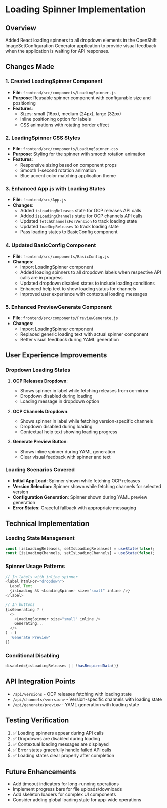 # Loading Spinner Implementation

## Overview
Added React loading spinners to all dropdown elements in the OpenShift ImageSetConfiguration Generator application to provide visual feedback when the application is waiting for API responses.

## Changes Made

### 1. Created LoadingSpinner Component
- **File**: `frontend/src/components/LoadingSpinner.js`
- **Purpose**: Reusable spinner component with configurable size and positioning
- **Features**:
  - Sizes: small (16px), medium (24px), large (32px)
  - Inline positioning option for labels
  - CSS animations with rotating border effect

### 2. LoadingSpinner CSS Styles
- **File**: `frontend/src/components/LoadingSpinner.css`
- **Purpose**: Styling for the spinner with smooth rotation animation
- **Features**:
  - Responsive sizing based on component props
  - Smooth 1-second rotation animation
  - Blue accent color matching application theme

### 3. Enhanced App.js with Loading States
- **File**: `frontend/src/App.js`
- **Changes**:
  - Added `isLoadingReleases` state for OCP releases API calls
  - Added `isLoadingChannels` state for OCP channels API calls
  - Updated `fetchChannelsForVersion` to track loading state
  - Updated `loadOcpReleases` to track loading state
  - Pass loading states to BasicConfig component

### 4. Updated BasicConfig Component
- **File**: `frontend/src/components/BasicConfig.js`
- **Changes**:
  - Import LoadingSpinner component
  - Added loading spinners to all dropdown labels when respective API calls are in progress
  - Updated dropdown disabled states to include loading conditions
  - Enhanced help text to show loading status for channels
  - Improved user experience with contextual loading messages

### 5. Enhanced PreviewGenerate Component
- **File**: `frontend/src/components/PreviewGenerate.js`
- **Changes**:
  - Import LoadingSpinner component
  - Replaced generic loading text with actual spinner component
  - Better visual feedback during YAML generation

## User Experience Improvements

### Dropdown Loading States
1. **OCP Releases Dropdown**:
   - Shows spinner in label while fetching releases from oc-mirror
   - Dropdown disabled during loading
   - Loading message in dropdown option

2. **OCP Channels Dropdown**:
   - Shows spinner in label while fetching version-specific channels
   - Dropdown disabled during loading
   - Contextual help text showing loading progress

3. **Generate Preview Button**:
   - Shows inline spinner during YAML generation
   - Clear visual feedback with spinner and text

### Loading Scenarios Covered
- **Initial App Load**: Spinner shown while fetching OCP releases
- **Version Selection**: Spinner shown while fetching channels for selected version
- **Configuration Generation**: Spinner shown during YAML preview generation
- **Error States**: Graceful fallback with appropriate messaging

## Technical Implementation

### Loading State Management
```javascript
const [isLoadingReleases, setIsLoadingReleases] = useState(false);
const [isLoadingChannels, setIsLoadingChannels] = useState(false);
```

### Spinner Usage Patterns
```javascript
// In labels with inline spinner
<label htmlFor="dropdown">
  Label Text
  {isLoading && <LoadingSpinner size="small" inline />}
</label>

// In buttons
{isGenerating ? (
  <>
    <LoadingSpinner size="small" inline />
    Generating...
  </>
) : (
  'Generate Preview'
)}
```

### Conditional Disabling
```javascript
disabled={isLoadingReleases || !hasRequiredData()}
```

## API Integration Points
- `/api/versions` - OCP releases fetching with loading state
- `/api/channels/<version>` - Version-specific channels with loading state
- `/api/generate/preview` - YAML generation with loading state

## Testing Verification
1. ✅ Loading spinners appear during API calls
2. ✅ Dropdowns are disabled during loading
3. ✅ Contextual loading messages are displayed
4. ✅ Error states gracefully handle failed API calls
5. ✅ Loading states clear properly after completion

## Future Enhancements
- Add timeout indicators for long-running operations
- Implement progress bars for file uploads/downloads
- Add skeleton loaders for complex UI components
- Consider adding global loading state for app-wide operations

